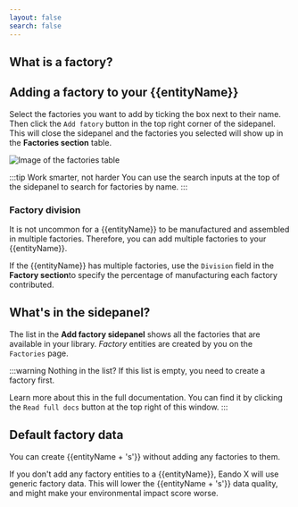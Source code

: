 ```yaml
---
layout: false
search: false
---
```


<script setup>
import { useData } from 'vitepress'
import MinidocStyles from '../MinidocStyles.vue'
const { site, frontmatter } = useData()

const urlParams = new URLSearchParams(window.location.search)
const entityName = urlParams.get('entity')
</script>

<MinidocStyles />

## What is a factory?

<!--@include: ../../documentation/__partials/factory-explanation.md -->

## Adding a factory to your {{entityName}}

Select the factories you want to add by ticking the box next to their name. Then click the `Add fatory` button in the top right corner of the sidepanel. This will close the sidepanel and the factories you selected will show up in the **Factories section** table.

![Image of the factories table](/images/product/added-factories.jpg)

:::tip Work smarter, not harder
You can use the search inputs at the top of the sidepanel to search for factories by name.
:::

### Factory division

It is not uncommon for a {{entityName}} to be manufactured and assembled in multiple factories. Therefore, you can add multiple factories to your {{entityName}}.

If the {{entityName}} has multiple factories, use the `Division` field in the **Factory section**to specify the percentage of manufacturing each factory contributed.

## What's in the sidepanel?

The list in the **Add factory sidepanel** shows all the factories that are available in your library. _Factory_ entities are created by you on the `Factories` page.

:::warning Nothing in the list?
If this list is empty, you need to create a factory first.

Learn more about this in the full documentation. You can find it by clicking the `Read full docs` button at the top right of this window.
:::

## Default factory data

You can create {{entityName + 's'}} without adding any factories to them.

If you don't add any factory entities to a {{entityName}}, Eando X will use generic factory data. This will lower the {{entityName + 's'}} data quality, and might make your environmental impact score worse.